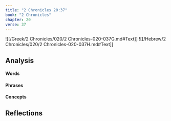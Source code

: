 ```yaml
---
title: "2 Chronicles 20:37"
book: "2 Chronicles"
chapter: 20
verse: 37
---
```

![[/Greek/2 Chronicles/020/2 Chronicles-020-037G.md#Text]]
![[/Hebrew/2 Chronicles/020/2 Chronicles-020-037H.md#Text]]

## Analysis

#### Words

#### Phrases

#### Concepts

## Reflections
